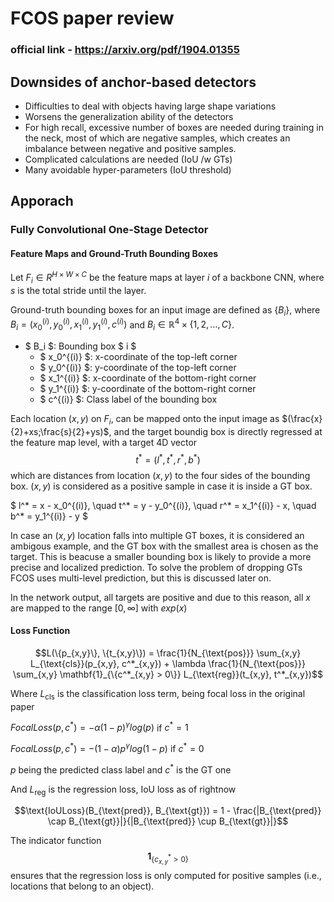 # FCOS paper review
### official link - https://arxiv.org/pdf/1904.01355
## Downsides of anchor-based detectors

- Difficulties to deal with objects having large shape variations
- Worsens the generalization ability of the detectors
- For high recall, excessive number of boxes are needed during training in the neck, most of which are negative samples, which creates an imbalance between negative and positive samples.
- Complicated calculations are needed (IoU /w GTs)
- Many avoidable hyper-parameters (IoU threshold)

## Apporach
### Fully Convolutional One-Stage Detector
#### Feature Maps and Ground-Truth Bounding Boxes

Let $F_i ∈ R^{H \times W \times C}$ be the feature maps at layer $i$ of a backbone CNN, where $s$ is the total stride until the layer.

Ground-truth bounding boxes for an input image are defined as $\{B_i\}$, where $B_i = (x_0^{(i)}, y_0^{(i)}, x_1^{(i)}, y_1^{(i)}, c^{(i)})$ and $B_i \in \mathbb{R}^{4} \times \{1, 2, \ldots, C\}$.

- $ B_i $: Bounding box $ i $
  - $ x_0^{(i)} $: x-coordinate of the top-left corner
  - $ y_0^{(i)} $: y-coordinate of the top-left corner
  - $ x_1^{(i)} $: x-coordinate of the bottom-right corner
  - $ y_1^{(i)} $: y-coordinate of the bottom-right corner
  - $ c^{(i)} $: Class label of the bounding box

Each location $(x, y)$ on $F_i$, can be mapped onto the input image as $(\frac{x}{2}+xs;\frac{s}{2}+ys)$, and the target boundig box is directly regressed at the feature map level, with a target 4D vector 
$$t^* = (l^*, t^*, r^*, b^*)$$
which are distances from location $(x, y)$ to the four sides of the bounding box. $(x, y)$ is considered as a positive sample in case it is inside a GT box.

$ l^* = x - x_0^{(i)}, \quad t^* = y - y_0^{(i)}, \quad r^* = x_1^{(i)} - x, \quad b^* = y_1^{(i)} - y $


In case an $(x, y)$ location falls into multiple GT boxes, it is considered an ambigous example, and the GT box with the smallest area is chosen as the target. This is beacuse  a smaller bounding box is likely to provide a more precise and localized prediction. To solve the problem of dropping GTs FCOS uses multi-level prediction, but this is discussed later on.

In the network output, all targets are positive and due to this reason, all $x$ are mapped to the range $[0,∞]$ with $exp(x)$

#### Loss Function
$$L(\{p_{x,y}\}, \{t_{x,y}\}) = \frac{1}{N_{\text{pos}}} \sum_{x,y} L_{\text{cls}}(p_{x,y}, c^*_{x,y}) + \lambda \frac{1}{N_{\text{pos}}} \sum_{x,y} \mathbf{1}_{\{c^*_{x,y} > 0\}} L_{\text{reg}}(t_{x,y}, t^*_{x,y})$$


Where $L_{\text{cls}}$ is the classification loss term, being focal loss in the original paper 

$FocalLoss(p,c^*) = -α(1−p)^γlog(p)$ if $c^*=1$

$FocalLoss(p,c^*) = -(1-α)p^γlog(1-p)$ if $c^*=0$

$p$ being the predicted class label and $c^*$ is the GT one 

And $L_{\text{reg}}$ is the regression loss, IoU loss as of rightnow

$$\text{IoULoss}(B_{\text{pred}}, B_{\text{gt}}) = 1 - \frac{|B_{\text{pred}} \cap B_{\text{gt}}|}{|B_{\text{pred}} \cup B_{\text{gt}}|}$$

The indicator function $$\mathbf{1}_{\{c^*_{x,y} > 0\}}$$​ ensures that the regression loss is only computed for positive samples (i.e., locations that belong to an object).



